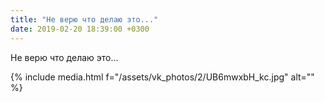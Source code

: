 ```yaml
---
title: "Не верю что делаю это..."
date: 2019-02-20 18:39:00 +0300
---
```


Не верю что делаю это...

{% include media.html f="/assets/vk_photos/2/UB6mwxbH_kc.jpg" alt="" %}
